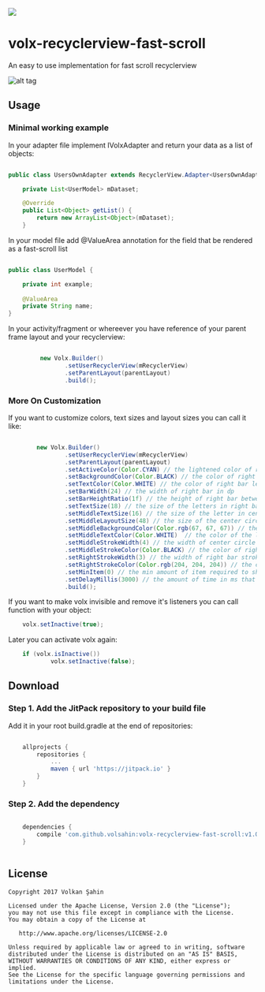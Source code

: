 [![](https://jitpack.io/v/volsahin/volx-recyclerview-fast-scroll.svg)](https://jitpack.io/#volsahin/volx-recyclerview-fast-scroll)

# volx-recyclerview-fast-scroll
An easy to use implementation for fast scroll recyclerview


![alt tag](http://i.imgur.com/yQat7Nj.gif)
## Usage

### Minimal working example

In your adapter file implement IVolxAdapter and return your data as a list of objects:

```java

public class UsersOwnAdapter extends RecyclerView.Adapter<UsersOwnAdapter.ViewHolder> implements IVolxAdapter {

    private List<UserModel> mDataset;

    @Override
    public List<Object> getList() {
        return new ArrayList<Object>(mDataset);
    }

```
In your model file add @ValueArea annotation for the field that be rendered as a fast-scroll list

```java

public class UserModel {

    private int example;
    
    @ValueArea
    private String name;
}

```

In your activity/fragment or whereever you have reference of your  parent frame layout and your recyclerview:

```java

         new Volx.Builder()
                .setUserRecyclerView(mRecyclerView)
                .setParentLayout(parentLayout)
                .build();

```
    
### More On Customization

If you want to customize colors, text sizes and layout sizes you can call it like:

```java

        new Volx.Builder()
                .setUserRecyclerView(mRecyclerView)
                .setParentLayout(parentLayout)
                .setActiveColor(Color.CYAN) // the lightened color of right bar
                .setBackgroundColor(Color.BLACK) // the color of right bar
                .setTextColor(Color.WHITE) // the color of right bar letters
                .setBarWidth(24) // the width of right bar in dp
                .setBarHeightRatio(1f) // the height of right bar between 0 and 1 according to screen height
                .setTextSize(18) // the size of the letters in right bar
                .setMiddleTextSize(16) // the size of the letter in center circle
                .setMiddleLayoutSize(48) // the size of the center circle in dp
                .setMiddleBackgroundColor(Color.rgb(67, 67, 67)) // the color of the center circle
                .setMiddleTextColor(Color.WHITE)  // the color of the letter in center circle
                .setMiddleStrokeWidth(4) // the width of center circle stroke in dp
                .setMiddleStrokeColor(Color.BLACK) // the color of right bar stroke
                .setRightStrokeWidth(3) // the width of right bar stroke in dp
                .setRightStrokeColor(Color.rgb(204, 204, 204)) // the color of middle circle stroke
                .setMinItem(0) // the min amount of item required to show right bar
                .setDelayMillis(3000) // the amount of time in ms that closes right bar if there are no interaction
                .build();

```
If you want to make volx invisible and remove it's listeners you can call function with your object:

```java
	volx.setInactive(true);
```
Later you can activate volx again:

```java
	if (volx.isInactive())
            volx.setInactive(false);
```
## Download

### Step 1. Add the JitPack repository to your build file

Add it in your root build.gradle at the end of repositories:

```groovy

	allprojects {
		repositories {
			...
			maven { url 'https://jitpack.io' }
		}
	}
```

### Step 2. Add the dependency

```groovy

	dependencies {
		compile 'com.github.volsahin:volx-recyclerview-fast-scroll:v1.0.1'
	}
  
```

## License

    Copyright 2017 Volkan Şahin

    Licensed under the Apache License, Version 2.0 (the "License");
    you may not use this file except in compliance with the License.
    You may obtain a copy of the License at

       http://www.apache.org/licenses/LICENSE-2.0

    Unless required by applicable law or agreed to in writing, software
    distributed under the License is distributed on an "AS IS" BASIS,
    WITHOUT WARRANTIES OR CONDITIONS OF ANY KIND, either express or implied.
    See the License for the specific language governing permissions and
    limitations under the License.



